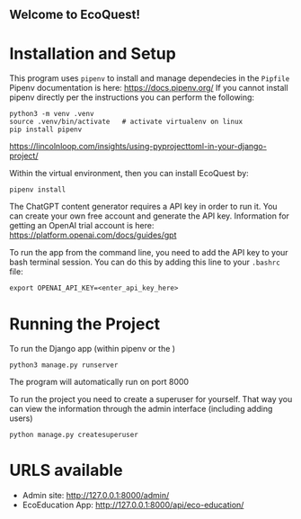 ## Welcome to EcoQuest!

# Installation and Setup
This program uses `pipenv` to install and manage dependecies in the `Pipfile`
Pipenv documentation is here:  https://docs.pipenv.org/
If you cannot install pipenv directly per the instructions you can perform the following:
```
python3 -m venv .venv
source .venv/bin/activate   # activate virtualenv on linux
pip install pipenv
```

https://lincolnloop.com/insights/using-pyprojecttoml-in-your-django-project/

Within the virtual environment, then you can install EcoQuest by:
```
pipenv install
```

The ChatGPT content generator requires a API key in order to run it.
You can create your own free account and generate the API key.
Information for getting an OpenAI trial account is here:
https://platform.openai.com/docs/guides/gpt

To run the app from the command line, you need to add the API key to your bash terminal session.
You can do this by adding this line to your `.bashrc` file: 
```
export OPENAI_API_KEY=<enter_api_key_here>
```

# Running the Project

To run the Django app (within pipenv or the )
```
python3 manage.py runserver
```

The program will automatically run on port 8000

To run the project you need to create a superuser for yourself.
That way you can view the information through the admin interface (including adding users)
```
python manage.py createsuperuser
```


# URLS available

*  Admin site:  http://127.0.0.1:8000/admin/
*  EcoEducation App:  http://127.0.0.1:8000/api/eco-education/
